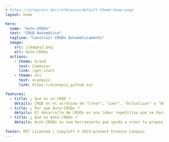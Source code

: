 ```yaml
---
# https://vitepress.dev/reference/default-theme-home-page
layout: home

hero:
  name: "Auto-CRUDx"
  text: "CRUD Automático"
  tagline: "Construir CRUDs Automáticamente"
  image:
    src: /images2.png
    alt: Auto-CRUDx
  actions:
    - theme: brand
      text: Comenzar
      link: /get-start
    - theme: alt
      text: ecanquiz
      link: https://ecanquiz.github.io/

features:
  - title: ¿ Qué es un CRUD ?
    details: CRUD es el acrónimo de "Crear", "Leer", "Actualizar" y "Borrar", (en inglés, Create, Read, Update and Delete), que se usa para referirse a las funciones básicas en bases de datos o la capa de persistencia en un software.
  - title: ¿ Por qué Auto-CRUDx ?
    details: El desarrollo de CRUDs es una labor repetitiva que se hace regularmente en el proceso de desarrollo de software. Una vez definida una estructura estandar, para los típicos CRUDs, es útil una herramienta que los genere automáticamente.
  - title: ¿ Qué es Auto-CRUDx ?
    details: Auto-CRUDx es una herramienta que ayuda a crear tu propio Generador de CRUDs Automático según tu propia pila de desarrollo y arquitectura particular.
    
footer: MIT Licensed | Copyleft © 2023-present Ernesto Canquiz
---
```


 
 



